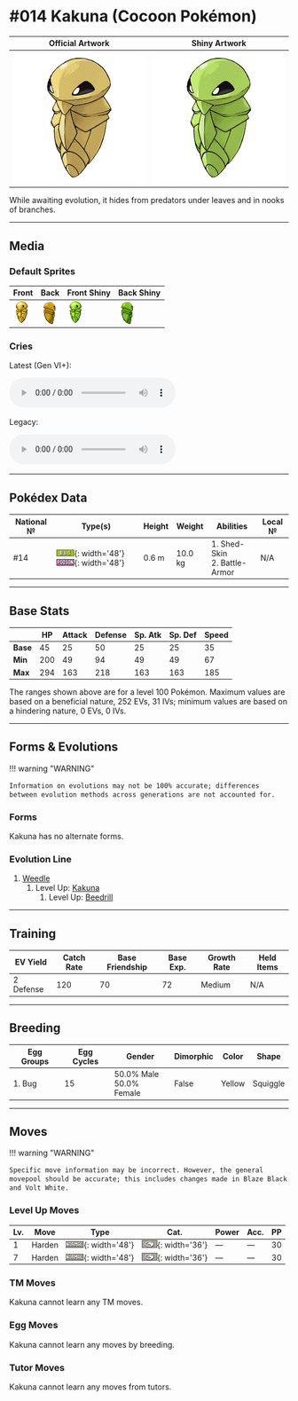 # #014 Kakuna (Cocoon Pokémon)

| Official Artwork | Shiny Artwork |
| --- | --- |
| ![Official Artwork](../assets/sprites/kakuna/official_artwork.png) | ![Shiny Artwork](../assets/sprites/kakuna/official_artwork_shiny.png) |

While awaiting evolution, it hides from predators under leaves and in nooks of branches.

---

## Media

### Default Sprites

| Front | Back | Front Shiny | Back Shiny |
| --- | --- | --- | --- |
| ![Front](../assets/sprites/kakuna/front.gif) | ![Back](../assets/sprites/kakuna/back.gif) | ![Front Shiny](../assets/sprites/kakuna/front_shiny.gif) | ![Back Shiny](../assets/sprites/kakuna/back_shiny.gif) |

### Cries

Latest (Gen VI+):

<audio controls>
<source src='../../assets/cries/kakuna/latest.ogg' type='audio/ogg'>
  Your browser does not support the audio element.
</audio>

Legacy:

<audio controls>
<source src='../../assets/cries/kakuna/legacy.ogg' type='audio/ogg'>
  Your browser does not support the audio element.
</audio>

---

## Pokédex Data

| National № | Type(s) | Height | Weight | Abilities | Local № |
|------------|---------|--------|--------|-----------|---------|
| #14 | ![bug](../assets/types/bug.png){: width='48'} ![poison](../assets/types/poison.png){: width='48'} | 0.6 m | 10.0 kg | 1. Shed-Skin<br>2. Battle-Armor | N/A |

---

## Base Stats
|   | HP | Attack | Defense | Sp. Atk | Sp. Def | Speed |
|---|----|--------|---------|---------|---------|-------|
| **Base** | 45 | 25 | 50 | 25 | 25 | 35 |
| **Min** | 200 | 49 | 94 | 49 | 49 | 67 |
| **Max** | 294 | 163 | 218 | 163 | 163 | 185 |

The ranges shown above are for a level 100 Pokémon. Maximum values are based on a beneficial nature, 252 EVs, 31 IVs; minimum values are based on a hindering nature, 0 EVs, 0 IVs.

---

## Forms & Evolutions

!!! warning "WARNING"

    Information on evolutions may not be 100% accurate; differences between evolution methods across generations are not accounted for.

### Forms

Kakuna has no alternate forms.

### Evolution Line

1. [Weedle](weedle.md/)
    1. Level Up: [Kakuna](kakuna.md/)
        1. Level Up: [Beedrill](beedrill.md/)





---

## Training

| EV Yield | Catch Rate | Base Friendship | Base Exp. | Growth Rate | Held Items |
|----------|------------|-----------------|-----------|-------------|------------|
| 2 Defense | 120 | 70 | 72 | Medium | N/A |

---

## Breeding

| Egg Groups | Egg Cycles | Gender | Dimorphic | Color | Shape |
|------------|------------|--------|-----------|-------|-------|
| 1. Bug | 15 | 50.0% Male<br>50.0% Female | False | Yellow | Squiggle |

---

## Moves

!!! warning "WARNING"

    Specific move information may be incorrect. However, the general movepool should be accurate; this includes changes made in Blaze Black and Volt White.

### Level Up Moves

| Lv. | Move | Type | Cat. | Power | Acc. | PP |
| --- | --- | --- | --- | --- | --- | --- |
| 1 | Harden | ![normal](../assets/types/normal.png){: width='48'} | ![status](../assets/move_category/status.png){: width='36'} | — | — | 30 |
| 7 | Harden | ![normal](../assets/types/normal.png){: width='48'} | ![status](../assets/move_category/status.png){: width='36'} | — | — | 30 |

### TM Moves

Kakuna cannot learn any TM moves.
### Egg Moves

Kakuna cannot learn any moves by breeding.
### Tutor Moves

Kakuna cannot learn any moves from tutors.
